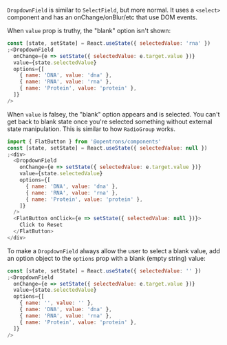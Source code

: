 `DropdownField` is similar to `SelectField`, but more normal. It uses a `<select>` component and has an onChange/onBlur/etc that use DOM events.

When `value` prop is truthy, the "blank" option isn't shown:

```js
const [state, setState] = React.useState({ selectedValue: 'rna' })
;<DropdownField
  onChange={e => setState({ selectedValue: e.target.value })}
  value={state.selectedValue}
  options={[
    { name: 'DNA', value: 'dna' },
    { name: 'RNA', value: 'rna' },
    { name: 'Protein', value: 'protein' },
  ]}
/>
```

When `value` is falsey, the "blank" option appears and is selected. You can't get back to blank state once you're selected something without external state manipulation. This is similar to how `RadioGroup` works.

```js
import { FlatButton } from '@opentrons/components'
const [state, setState] = React.useState({ selectedValue: null })
;<div>
  <DropdownField
    onChange={e => setState({ selectedValue: e.target.value })}
    value={state.selectedValue}
    options={[
      { name: 'DNA', value: 'dna' },
      { name: 'RNA', value: 'rna' },
      { name: 'Protein', value: 'protein' },
    ]}
  />
  <FlatButton onClick={e => setState({ selectedValue: null })}>
    Click to Reset
  </FlatButton>
</div>
```

To make a `DropdownField` always allow the user to select a blank value, add an option object to the `options` prop with a blank (empty string) value:

```js
const [state, setState] = React.useState({ selectedValue: '' })
;<DropdownField
  onChange={e => setState({ selectedValue: e.target.value })}
  value={state.selectedValue}
  options={[
    { name: '', value: '' },
    { name: 'DNA', value: 'dna' },
    { name: 'RNA', value: 'rna' },
    { name: 'Protein', value: 'protein' },
  ]}
/>
```
